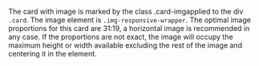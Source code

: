 The card with image is marked by the class .card-imgapplied to the div `.card`. 
The image element is `.img-responsive-wrapper`. 
The optimal image proportions for this card are 31:19, a horizontal image is recommended in any case. 
If the proportions are not exact, the image will occupy the maximum height or width available excluding the rest of the image and centering it in the element.
